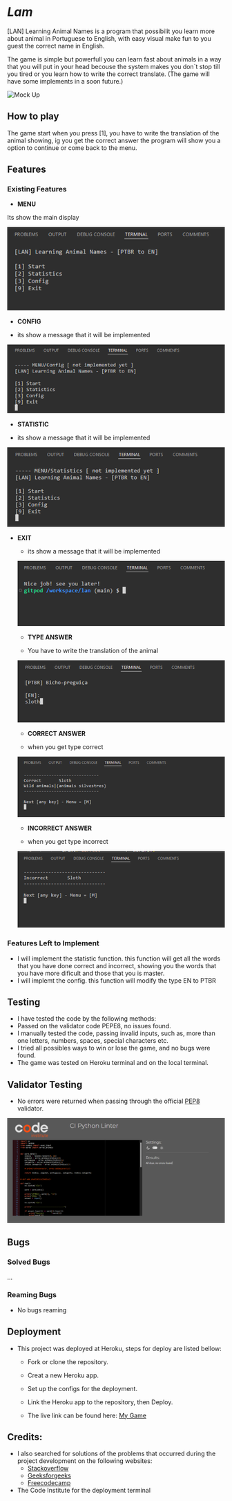 # _Lam_

[LAN] Learning Animal Names is a program that possibilit you learn more about animal in Portuguese to English, with easy visual make fun to you guest the correct name in English.

The game is simple but powerfull you can learn fast about animals in a way that you will put in your head becouse the system makes you don`t stop till you tired or you learn how to write the correct translate. (The game will have some implements in a soon future.)

  ![Mock Up](/assets/images/Mockup.png)

## How to play

The game start when you press [1], you have to write the translation of the animal showing, ig you get the correct answer the program will show you a option to continue or come back to the menu.

## Features

### Existing Features

- __MENU__

 Its show the main display

  ![mainpage](/assets/images/lan-home.png)

- __CONFIG__

 - its show a message that it will be implemented


  ![config](/assets/images/lan-config.png)

- __STATISTIC__

 - its show a message that it will be implemented

  ![statistc](/assets/images/lan-statistic.png)

- __EXIT__
 
  - its show a message that it will be implemented

  ![exit](/assets/images/lan-exit.png)

  - __TYPE ANSWER__
 
  - You have to write the translation of the animal

  ![exit](/assets/images/lan-typing.png)

    - __CORRECT ANSWER__
 
  - when you get type correct 

  ![exit](/assets/images/lan-typing-output-correct.png)

   - __INCORRECT ANSWER__
 
  - when you get type incorrect 

  ![exit](/assets/images/lan-typing-output-incorrect.png)

### Features Left to Implement

  - I will implement the statistic function. this function will get all the words that you have done correct and incorrect, showing you the words that you have more dificult and those that you is master.
  - I will implemt the config. this function will modify the type EN to PTBR


## Testing

  - I have tested the code by the following methods:
  - Passed on the validator code PEPE8, no issues found.
  - I manually tested the code, passing invalid inputs, such as, more than one letters, numbers, spaces, special characters etc.
  - I tried all possibles ways to win or lose the game, and no bugs were found.
  - The game was tested on Heroku terminal and on the local terminal.

## Validator Testing

  - No errors were returned when passing through the official [PEP8](https://pep8ci.herokuapp.com/) validator.

  ![PEP8 Validator](/assets/images/PEP8.png)

## Bugs

### Solved Bugs

...

### Reaming Bugs
  
  - No bugs reaming

## Deployment

  - This project was deployed at Heroku, steps for deploy are listed bellow:
    - Fork or clone the repository.
    - Creat a new Heroku app.
    - Set up the configs for the deployment.
    - Link the Heroku app to the repository, then Deploy.

    - The live link can be found here: [My Game](https://lan1-8f061802fb93.herokuapp.com/)

## Credits:

  - I also searched for solutions of the problems that occurred during the project development on the following websites:
    - [Stackoverflow](https://stackoverflow.com/)
    - [Geeksforgeeks](https://www.geeksforgeeks.org/)
    - [Freecodecamp](https://www.freecodecamp.org/news)
  - The Code Institute for the deployment terminal
